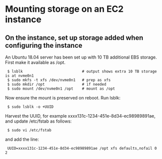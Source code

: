 # Mounting storage on an EC2 instance

## On the instance, set up storage added when configuring the instance

An Ubuntu 18.04 server has been set up with 10 TB additional EBS storage. First
make it available as /opt.

     $ lsblk                           # output shows extra 10 TB storage is at nvme0n1
     $ sudo mkfs -t xfs /dev/nvme0n1   # prep as xfs
     $ sudo mkdir /opt                 # if needed
     $ sudo mount /dev/nvme0n1 /opt    # mount as /opt

Now ensure the mount is preserved on reboot. Run lsblk:

     $ sudo lsblk -o +UUID

Harvest the UUID, for example xxxx131c-1234-451e-8d34-ec98989891ae, and update
/etc/fstab as follows:

     $ sudo vi /etc/fstab

and add the line:

     UUID=xxxx131c-1234-451e-8d34-ec98989891ae /opt xfs defaults,nofail 0 2

